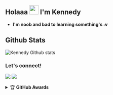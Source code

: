 ## Holaaa <img src="https://github.com/TheDudeThatCode/TheDudeThatCode/blob/master/Assets/Hi.gif" width="29px"> I'm Kennedy
- **__I'm noob and bad to learning something's :v__**
##   **Github Stats**
![Kennedy Github stats](https://github-readme-stats.vercel.app/api?username=KennedyProject&show_icons=true&theme=tokyonight)

### Let's connect!
<p>
    <a href="https://t.me/xgothboi" target="blank"><img src="https://img.shields.io/badge/@xgothboi-30302f?style=flat&logo=telegram" /></a>
    <a href="https://instagram.com/acxken._" target="blank"><img src="https://img.shields.io/badge/@acxken._-30302f?style=flat&logo=instagram" /></a>
</p>
<details>
    <summary>&#127942 <b>GitHub Awards</b></summary><br/>

![Github Trophy](https://github-profile-trophy.vercel.app/?username=KennedyProject)

</details
